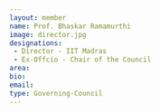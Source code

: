 ```yaml
---
layout: member
name: Prof. Bhaskar Ramamurthi
image: director.jpg
designations:  
 - Director - IIT Madras 
 - Ex-Offcio - Chair of the Council
area:
bio:
email:
type: Governing-Council
---
```

